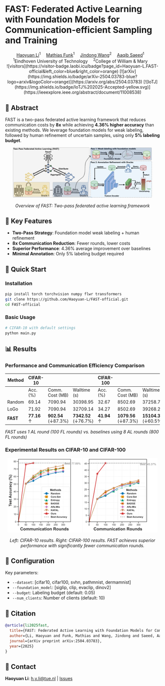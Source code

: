 # FAST: Federated Active Learning with Foundation Models for Communication-efficient Sampling and Training

<div align="center">

<div>
    <a href='https://www.linkedin.com/in/haoyuan-li-cs9654/' target='_blank'>Haoyuan Li</a><sup>1</sup>&emsp;
    <a href='https://mathias-funk.com/' target='_blank'>Mathias Funk</a><sup>1</sup>&emsp;
    <a href='https://jd92.wang/' target='_blank'>Jindong Wang</a><sup>2</sup>&emsp;
    <a href='https://aqibsaeed.github.io/' target='_blank'>Aaqib Saeed</a><sup>1</sup>&emsp;
</div>
<div>
<sup>1</sup>Eindhoven University of Technology&emsp;
<sup>2</sup>College of William & Mary&emsp;
</div>
</div>

<div align="center">
![visitors](https://visitor-badge.laobi.icu/badge?page_id=Haoyuan-L.FAST-official&left_color=blue&right_color=orange)
[![arXiv](https://img.shields.io/badge/arXiv-2504.03783-blue?logo=arxiv&logoColor=orange)](https://arxiv.org/abs/2504.03783)
[![IoTJ](https://img.shields.io/badge/IoTJ%202025-Accepted-yellow.svg)](https://ieeexplore.ieee.org/abstract/document/11008538)

</div>

## 📝 Abstract

FAST is a two-pass federated active learning framework that reduces communication costs by **8x** while achieving **4.36% higher accuracy** than existing methods. We leverage foundation models for weak labeling, followed by human refinement of uncertain samples, using only **5% labeling budget**.

<div align="center">
<img src="log/FAST_overview.jpg" width="90%">
<p><em>Overview of FAST: Two-pass federated active learning framework</em></p>
</div>

## 🌟 Key Features

- **Two-Pass Strategy**: Foundation model weak labeling + human refinement
- **8x Communication Reduction**: Fewer rounds, lower costs
- **Superior Performance**: 4.36% average improvement over baselines
- **Minimal Annotation**: Only 5% labeling budget required

## 🚀 Quick Start

### Installation
```bash
pip install torch torchvision numpy flwr transformers
git clone https://github.com/Haoyuan-L/FAST-official.git
cd FAST-official
```

### Basic Usage
```bash
# CIFAR-10 with default settings
python main.py

```

## 📊 Results

### Performance and Communication Efficiency Comparison

| Method | CIFAR-10 |  |  | CIFAR-100 |  |  | SVHN |  |  |
|--------|----------|----------|----------|-----------|----------|----------|----------|----------|----------|
|        | Acc. (%) | Comm. Cost (MB) | Walltime (s) | Acc. (%) | Comm. Cost (MB) | Walltime (s) | Acc. (%) | Comm. Cost (MB) | Walltime (s) |
| Random | 69.14 | 7090.94 | 30398.95 | 32.67 | 8502.69 | 37258.75 | 85.47 | 6969.79 | 58064.42 |
| LoGo   | 71.92 | 7090.94 | 32709.14 | 34.27 | 8502.69 | 39268.24 | 87.08 | 6969.79 | 61638.97 |
| **FAST** | **77.16** ↑ | **902.54** (↓87.3%) | **7342.52** (↓76.7%) | **41.94** ↑ | **1079.56** (↓87.3%) | **15104.38** (↓60.5%) | **88.79** ↑ | **896.72** (↓87.1%) | **19178.83** (↓68.0%) |

*FAST uses 1 AL round (100 FL rounds) vs. baselines using 8 AL rounds (800 FL rounds)*

### Experimental Results on CIFAR-10 and CIFAR-100

<div align="center">
<img src="log/CIFAR10_acc_com_page-0001.jpg" width="48%">
<img src="log/CIFAR100_acc_com_page-0001.jpg" width="48%">
<p><em>Left: CIFAR-10 results. Right: CIFAR-100 results. FAST achieves superior performance with significantly fewer communication rounds.</em></p>
</div>

## 🔧 Configuration

Key parameters:
- `--dataset`: [cifar10, cifar100, svhn, pathmnist, dermamnist]
- `--foundation_model`: [siglip, clip, evaclip, dinov2]
- `--budget`: Labeling budget (default: 0.05)
- `--num_clients`: Number of clients (default: 10)

## 📜 Citation

```bibtex
@article{li2025fast,
  title={FAST: Federated Active Learning with Foundation Models for Communication-efficient Sampling and Training},
  author={Li, Haoyuan and Funk, Mathias and Wang, Jindong and Saeed, Aaqib},
  journal={arXiv preprint arXiv:2504.03783},
  year={2025}
}
```

## 📧 Contact

**Haoyuan Li**: [h.y.li@tue.nl](mailto:h.y.li@tue.nl) | [Issues](https://github.com/Haoyuan-L/FAST-official/issues)
